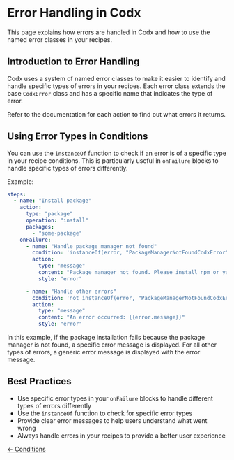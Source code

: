 # Error Handling in Codx

This page explains how errors are handled in Codx and how to use the named error classes in your recipes.

## Introduction to Error Handling

Codx uses a system of named error classes to make it easier to identify and handle specific types of errors in your
recipes. Each error class extends the base `CodxError` class and has a specific name that indicates the type of error.

Refer to the documentation for each action to find out what errors it returns.

## Using Error Types in Conditions

You can use the `instanceOf` function to check if an error is of a specific type in your recipe conditions. This is
particularly useful in `onFailure` blocks to handle specific types of errors differently.

Example:

```yaml
steps:
  - name: "Install package"
    action:
      type: "package"
      operation: "install"
      packages:
        - "some-package"
    onFailure:
      - name: "Handle package manager not found"
        condition: 'instanceOf(error, "PackageManagerNotFoundCodxError")'
        action:
          type: "message"
          content: "Package manager not found. Please install npm or yarn."
          style: "error"

      - name: "Handle other errors"
        condition: 'not instanceOf(error, "PackageManagerNotFoundCodxError")'
        action:
          type: "message"
          content: "An error occurred: {{error.message}}"
          style: "error"
```

In this example, if the package installation fails because the package manager is not found, a specific error message is
displayed. For all other types of errors, a generic error message is displayed with the error message.

## Best Practices

- Use specific error types in your `onFailure` blocks to handle different types of errors differently
- Use the `instanceOf` function to check for specific error types
- Provide clear error messages to help users understand what went wrong
- Always handle errors in your recipes to provide a better user experience

[← Conditions](conditions.md)